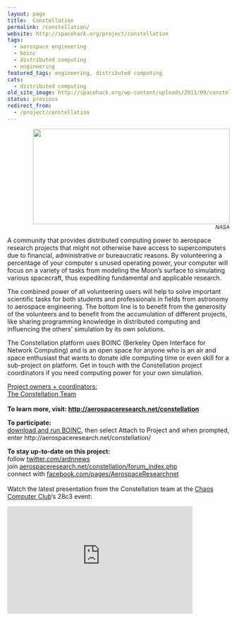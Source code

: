 ```yaml
---
layout: page
title:  Constellation
permalink: /constellation/
website: http://spacehack.org/project/constellation
tags:
  - aerospace engineering
  - boinc
  - distributed computing
  - engineering
featured_tags: engineering, distributed computing
cats:
  - distributed computing
old_site_image: http://spacehack.org/wp-content/uploads/2011/09/constellation2.jpg
status: previous
redirect_from:
  - /project/constellation
---
```


<div class = "scrape-from-old-wordpress">

<p style="text-align: right;"><img title="" src="http://spacehack.org/wp-content/uploads/2011/09/constellation_large.jpg" alt="" width="446" height="216" /><br />
<small><em>NASA</em></small></p>
<p>A community that provides distributed computing power to aerospace research projects that might not otherwise have access to supercomputers due to financial, administrative or bureaucratic reasons. By volunteering a percentage of your computer s unused operating power, your computer will focus on a variety of tasks from modeling the Moon&#8217;s surface to simulating various spacecraft, thus expediting fundamental and applicable research.</p>
<p>The combined power of all volunteering users will help to solve important scientific tasks for both students and professionals in fields from astronomy to aerospace engineering. The bottom line is to benefit from the generosity of the volunteers and to benefit from the accumulation of different projects, like sharing programming knowledge in distributed computing and influencing the others&#8217; simulation by its own solutions.</p>
<p>The Constellation platform uses BOINC (Berkeley Open Interface for Network Computing) and is an open space for anyone who is an air and space enthusiast that wants to donate idle computing time or even skill for a sub-project on platform. Get in touch with the Constellation project coordinators if you need computing power for your own simulation.</p>
<p><span style="text-decoration: underline;">Project owners + coordinators:</span><br />
<a href="http://aerospaceresearch.net/constellation/contactimpressum.php">The Constellation Team</a><br />
<!--supplement--><br />
<strong>To learn more, visit: <a href="http://aerospaceresearch.net/constellation">http://aerospaceresearch.net/constellation</a></strong></p>
<p><strong>To participate:</strong><br />
  <a href="http://boinc.berkeley.edu/download.php">download and run BOINC</a>, then select Attach to Project and when prompted, enter http://aerospaceresearch.net/constellation/</p>
<p><strong>To stay up-to-date on this project:</strong><br />
  follow <a href="http://twitter.com/ARDNnews">twitter.com/ardnnews</a><br />
  join <a href="http://aerospaceresearch.net/constellation/forum_index.php">aerospaceresearch.net/constellation/forum_index.php<br />
</a>  connect with <a href="https://www.facebook.com/pages/AerospaceResearchnet/146743982016629">facebook.com/pages/AerospaceResearchnet</a><br />
<!--supplement--><br />
Watch the latest presentation from the Constellation team at the <a href="http://en.wikipedia.org/wiki/Chaos_Computer_Club">Chaos Computer Club</a>&#8216;s 28c3 event:</p>
<p><iframe src="http://www.youtube.com/embed/iuwkzNjaPwc?rel=0" width="420" height="243" frameborder="0"></iframe></p>


</div>